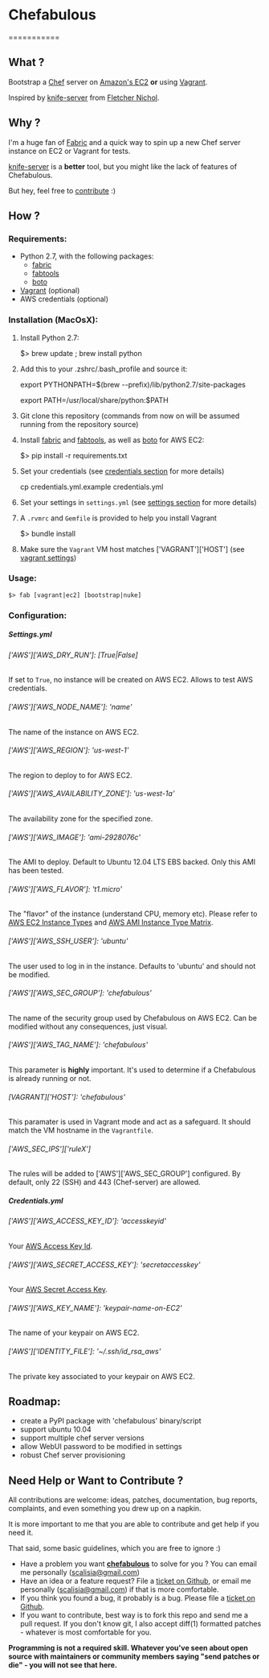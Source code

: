 # Chefabulous
===========

## What ?

Bootstrap a [Chef](http://docs.opscode.com/chef_quick_overview.html) server on [Amazon's EC2](https://console.aws.amazon.com/ec2) **or** using [Vagrant](http://www.vagrantup.com/). 

Inspired by [knife-server](http://fnichol.github.io/knife-server/) from [Fletcher Nichol](https://github.com/fnichol).



## Why ?

I'm a huge fan of [Fabric](http://docs.fabfile.org/en/1.6/) and a quick way to spin up a new Chef server instance on EC2 or Vagrant for tests.

[knife-server](http://fnichol.github.io/knife-server/) is a **better** tool, but you might like the lack of features of Chefabulous.

But hey, feel free to [contribute](https://github.com/scalp42/chefabulous#need-help-or-want-to-contribute-) :)

## How ?

### Requirements:

- Python 2.7, with the following packages:
	- [fabric](http://docs.fabfile.org)
	- [fabtools](https://fabtools.readthedocs.org)
	- [boto](http://docs.pythonboto.org)
- [Vagrant](http://www.vagrantup.com/) (optional)
- AWS credentials (optional)

### Installation (MacOsX):

1) Install Python 2.7:

	$> brew update ; brew install python
2) Add this to your .zshrc/.bash_profile and source it:

	export PYTHONPATH=$(brew --prefix)/lib/python2.7/site-packages

	export PATH=/usr/local/share/python:$PATH

3) Git clone this repository (commands from now on will be assumed running from the repository source)

4) Install [fabric](http://docs.fabfile.org) and [fabtools](https://fabtools.readthedocs.org), as well as [boto](http://docs.pythonboto.org) for AWS EC2:

	$> pip install -r requirements.txt
5) Set your credentials (see [credentials section](https://github.com/scalp42/chefabulous#credentialsyml) for more details)

	cp credentials.yml.example credentials.yml
6) Set your settings in `settings.yml` (see [settings section](https://github.com/scalp42/chefabulous#settingsyml) for more details)

7) A `.rvmrc` and `Gemfile` is provided to help you install Vagrant

	$> bundle install
	
7) Make sure the `Vagrant` VM host matches ['VAGRANT']['HOST'] (see [vagrant settings](https://github.com/scalp42/chefabulous#vagranthost-chefabulous))

### Usage:
	
	$> fab [vagrant|ec2] [bootstrap|nuke]
	
	
### Configuration:

##### Settings.yml

###### ['AWS']['AWS_DRY_RUN']: [True|False]

If set to `True`, no instance will be created on AWS EC2. Allows to test AWS credentials.

###### ['AWS']['AWS_NODE_NAME']: 'name'

The name of the instance on AWS EC2.

###### ['AWS']['AWS_REGION']: 'us-west-1'

The region to deploy to for AWS EC2.

###### ['AWS']['AWS_AVAILABILITY_ZONE']: 'us-west-1a'

The availability zone for the specified zone.

###### ['AWS']['AWS_IMAGE']: 'ami-2928076c'

The AMI to deploy. Default to Ubuntu 12.04 LTS EBS backed. Only this AMI has been tested.

###### ['AWS']['AWS_FLAVOR']: 't1.micro'

The "flavor" of the instance (understand CPU, memory etc). Please refer to [AWS EC2 Instance Types](http://aws.amazon.com/ec2/instance-types/) and [AWS AMI Instance Type Matrix](http://aws.amazon.com/amazon-linux-ami/instance-type-matrix/).

###### ['AWS']['AWS_SSH_USER']: 'ubuntu'

The user used to log in in the instance. Defaults to 'ubuntu' and should not be modified.

###### ['AWS']['AWS_SEC_GROUP']: 'chefabulous'

The name of the security group used by Chefabulous on AWS EC2. Can be modified without any consequences, just visual.

###### ['AWS']['AWS_TAG_NAME']: 'chefabulous'

This parameter is **highly** important. It's used to determine if a Chefabulous is already running or not.

###### [VAGRANT]['HOST']: 'chefabulous'

This paramater is used in Vagrant mode and act as a safeguard. It should match the VM hostname in the `Vagrantfile`.


###### ['AWS_SEC_IPS']['ruleX']

The rules will be added to ['AWS']['AWS_SEC_GROUP'] configured. By default, only 22 (SSH) and 443 (Chef-server) are allowed.


##### Credentials.yml

###### ['AWS']['AWS_ACCESS_KEY_ID']: 'accesskeyid'

Your [AWS Access Key Id](https://portal.aws.amazon.com/gp/aws/securityCredentials).

###### ['AWS']['AWS_SECRET_ACCESS_KEY']: 'secretaccesskey'

Your [AWS Secret Access Key](https://portal.aws.amazon.com/gp/aws/securityCredentials).

###### ['AWS']['AWS_KEY_NAME']: 'keypair-name-on-EC2'

The name of your keypair on AWS EC2.

###### ['AWS']['IDENTITY_FILE']: '~/.ssh/id_rsa_aws'

The private key associated to your keypair on AWS EC2.




## Roadmap:

- create a PyPI package with 'chefabulous' binary/script
- support ubuntu 10.04
- support multiple chef server versions
- allow WebUI password to be modified in settings
- robust Chef server provisioning






## Need Help or Want to Contribute ?

All contributions are welcome: ideas, patches, documentation, bug reports, complaints, and even something you drew up on a napkin.

It is more important to me that you are able to contribute and get help if you need it.

That said, some basic guidelines, which you are free to ignore :)

- Have a problem you want [**chefabulous**](https://github.com/scalp42/chefabulous) to solve for you ? You can email me personally (scalisia@gmail.com)
- Have an idea or a feature request? File a [ticket on Github](https://github.com/scalp42/chefabulous/issues/new), or email me personally (scalisia@gmail.com) if that is more comfortable.
- If you think you found a bug, it probably is a bug. Please file a [ticket on Github](https://github.com/scalp42/chefabulous/issues/new).
- If you want to contribute, best way is to fork this repo and send me a pull request. If you don't know git, I also accept diff(1) formatted patches - whatever is most comfortable for you.

**Programming is not a required skill. Whatever you've seen about open source with maintainers or community members saying "send patches or die" -  you will not see that here.**
